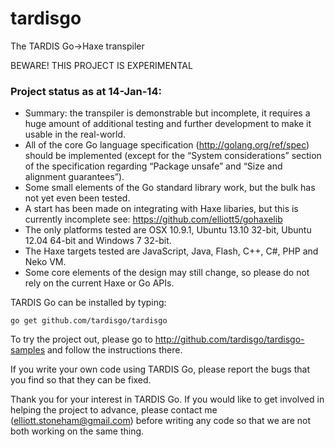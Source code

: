 tardisgo
========

The TARDIS Go->Haxe transpiler 

BEWARE! THIS PROJECT IS EXPERIMENTAL

### Project status as at 14-Jan-14:
- Summary: the transpiler is demonstrable but incomplete, it requires a huge amount of additional testing and further development to make it usable in the real-world.
- All of the core Go language specification (http://golang.org/ref/spec) should be implemented (except for the “System considerations” section of the specification regarding “Package unsafe” and “Size and alignment guarantees”). 
- Some small elements of the Go standard library work, but the bulk has not yet even been tested.
- A start has been made on integrating with Haxe libaries, but this is currently incomplete see: https://github.com/elliott5/gohaxelib
- The only platforms tested are OSX 10.9.1, Ubuntu 13.10 32-bit, Ubuntu 12.04 64-bit and Windows 7 32-bit. 
- The Haxe targets tested are JavaScript, Java, Flash, C++, C#, PHP and Neko VM. 
- Some core elements of the design may still change, so please do not rely on the current Haxe or Go APIs.

TARDIS Go can be installed by typing:
```
go get github.com/tardisgo/tardisgo
```

To try the project out, please go to http://github.com/tardisgo/tardisgo-samples and follow the instructions there. 

If you write your own code using TARDIS Go, please report the bugs that you find so that they can be fixed.

Thank you for your interest in TARDIS Go. If you would like to get involved in helping the project to advance, please contact me (elliott.stoneham@gmail.com) before writing any code so that we are not both working on the same thing.  
